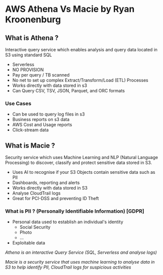 # AWS Athena Vs Macie by Ryan Kroonenburg

## What is Athena ?

Interactive query service which enables analysis and query data located in S3 using standard SQL

* Serverless
* NO PROVISION
* Pay per query / TB scanned
* No net to set up complex Extract/Transform/Load (ETL) Processes
* Works directly with data stored in s3
* Can Query CSV, TSV, JSON, Parquet, and ORC formats

### Use Cases

* Can be used to query log files in s3
* Business reports on s3 data
* AWS Cost and Usage reports
* Click-stream data

## What is Macie ?

Security service which uses Machine Learning and NLP (Natural Language Processing) to discover, classify and protect sensitive data stored in S3.

* Uses AI to recognise if your S3 Objects contain sensitive data such as PII
* Dashboards, reporting and alerts
* Works directly with data stored in S3
* Analyse CloudTrail logs
* Great for PCI-DSS and preventing ID Theft

### What is PII ? (Personally Identifiable Information) [**GDPR**]

* Personal data used to establish an individual's identity
  * Social Security
  * Photo
  * ...
* Exploitable data


*Athena is an interactive Query Service (SQL, Serverless and analyse logs)*

*Macie is a security service that uses machine learning to analyse data in S3 to help identify PII, CloudTrail logs for suspicious activities*
